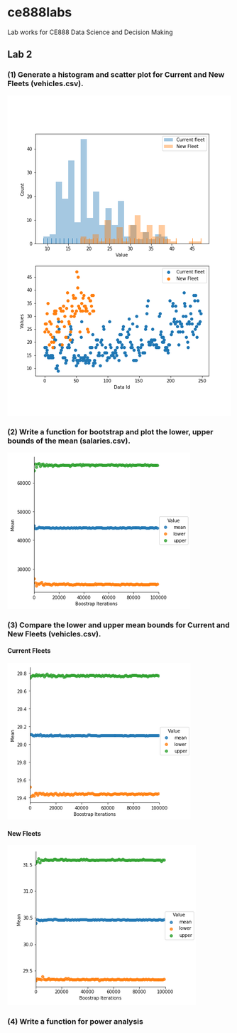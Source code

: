 # ce888labs
Lab works for CE888 Data Science and Decision Making

## Lab 2<br>
### (1) Generate a histogram and scatter plot for Current and New Fleets (vehicles.csv).
![logo](./labs/lab2/charts/vehicles_plot.png?raw=true) 

### (2) Write a function for bootstrap and plot the lower, upper bounds of the mean (salaries.csv).
![logo](./labs/lab2/charts/bootstrap_confidence.png?raw=true) 

### (3) Compare the lower and upper mean bounds for Current and New Fleets (vehicles.csv).<br>
#### Current Fleets<br>
![logo](./labs/lab2/charts/bootstrap2_Current_Fleet.png?raw=true)

#### New Fleets<br>
![logo](./labs/lab2/charts/bootstrap2_New_Fleet.png?raw=true) 

### (4) Write a function for power analysis